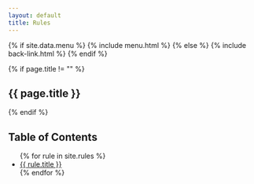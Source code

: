 ```yaml
---
layout: default
title: Rules
---
```


{% if site.data.menu %}
  {% include menu.html %}
{% else %}
  {% include back-link.html %}
{% endif %}

<article class="rules" id="main" role="article" aria-label="Content">

  {% if page.title != "" %}
    <h1 class="rules-title divided">
      {{ page.title }}
    </h1>
  {% endif %}

  <div class="rules-content">
    <h2>Table of Contents</h2>
    <ul>
      {% for rule in site.rules %}
        <li>
          <a href="{{ rule.url | prepend: site.baseurl }}">{{ rule.title }}</a>
        </li>
      {% endfor %}
    </ul>
  </div>

</article>